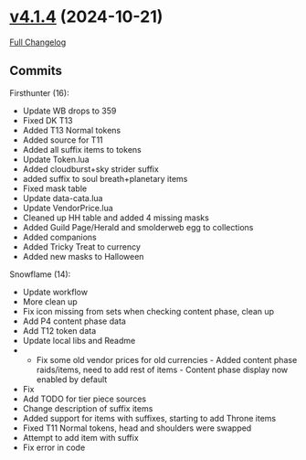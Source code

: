 # [v4.1.4](https://github.com/snowflame0/AtlasLootClassic_Cata/tree/v4.1.4) (2024-10-21)

[Full Changelog](https://github.com/snowflame0/AtlasLootClassic_Cata/compare/v4.1.3...v4.1.4)

## Commits

Firsthunter (16):

- Update WB drops to 359
- Fixed DK T13
- Added T13 Normal tokens
- Added source for T11
- Added all suffix items to tokens
- Update Token.lua
- Added cloudburst+sky strider suffix
- added suffix to soul breath+planetary items
- Fixed mask table
- Update data-cata.lua
- Update VendorPrice.lua
- Cleaned up HH table and added 4 missing masks
- Added Guild Page/Herald and smolderweb egg to collections
- Added companions
- Added Tricky Treat to currency
- Added new masks to Halloween

Snowflame (14):

- Update workflow
- More clean up
- Fix icon missing from sets when checking content phase, clean up
- Add P4 content phase data
- Add T12 token data
- Update local libs and Readme
- - Fix some old vendor prices for old currencies - Added content phase raids/items, need to add rest of items - Content phase display now enabled by default
- Fix
- Add TODO for tier piece sources
- Change description of suffix items
- Added support for items with suffixes, starting to add Throne items
- Fixed T11 Normal tokens, head and shoulders were swapped
- Attempt to add item with suffix
- Fix error in code

